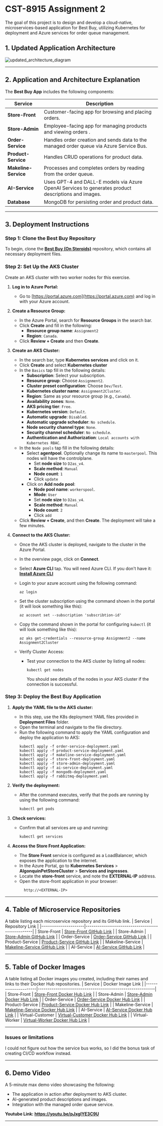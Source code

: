 # CST-8915 Assignment 2 
The goal of this project is to design and develop a cloud-native, microservices-based application for Best Buy, utilizing Kubernetes for deployment and Azure services for order queue management.

## **1. Updated Application Architecture**
![updated_architecture_diagram](./assets/updated_architecture_diagram.png)

---
## **2. Application and Architecture Explanation**
The **Best Buy App** includes the following components:  

| Service              | Description                                                                 |
|----------------------|-----------------------------------------------------------------------------|
| **Store-Front**      | Customer-facing app for browsing and placing orders.              |
| **Store-Admin**      | Employee-facing app for managing products and viewing orders .     |
| **Order-Service**    | Handles order creation and sends data to the managed order queue via Azure Service Bus.          | 
| **Product-Service**  | Handles CRUD operations for product data.                          |
| **Makeline-Service** | Processes and completes orders by reading from the order queue.       |
| **AI-Service**       | Uses GPT-4 and DALL-E models via Azure OpenAI Services to generates product descriptions and images.    |
| **Database**         | MongoDB for persisting order and product data.                            |

---
## **3. Deployment Instructions**

### Step 1: Clone the Best Buy Repository

To begin, clone the [**Best Buy (On Steroids)**](https://github.com/Yue0218/algonquin-pet-store-on-steroids-assignment2) repository, which contains all necessary deployment files.

### Step 2: Set Up the AKS Cluster
Create an AKS cluster with two worker nodes for this exercise.

1. **Log in to Azure Portal:**
   - Go to [https://portal.azure.com](https://portal.azure.com) and log in with your Azure account.

2. **Create a Resource Group:**
   - In the Azure Portal, search for **Resource Groups** in the search bar.
   - Click **Create** and fill in the following:
     - **Resource group name**: `Assignment2`
     - **Region**: `Canada`.
   - Click **Review + Create** and then **Create**.

3. **Create an AKS Cluster:**
   - In the search bar, type **Kubernetes services** and click on it.
   - Click **Create** and select **Kubernetes cluster**
   - In the `Basics` tap fill in the following details:
     - **Subscription**: Select your subscription.
     - **Resource group**: Choose `Assignment2`.
     - **Cluster preset configuration**: Choose `Dev/Test`.
     - **Kubernetes cluster name**: `Assignment2Cluster`.
     - **Region**: Same as your resource group (e.g., `Canada`).
     - **Availability zones**: `None`.
     - **AKS pricing tier**: `Free`.
     - **Kubernetes version**: `Default`.
     - **Automatic upgrade**: `Disabled`.
     - **Automatic upgrade scheduler**: `No schedule`.
     - **Node security channel type**: `None`.
     - **Security channel scheduler**: `No schedule`.
     - **Authentication and Authorization**: `Local accounts with Kubernetes RBAC`.
   - In the `Node pools` tap fill in the following details:
     - Select **agentpool**. Optionally change its name to `masterpool`. This nodes will have the controlplane.
        - Set **node size** to `D2as_v4`.
        - **Scale method**: `Manual`
        - **Node count**: `1`
        - Click `update`
     - Click on **Add node pool**:
        - **Node pool name**: `workerspool`.
        - **Mode**: `User` 
        - Set **node size** to `D2as_v4`.
        - **Scale method**: `Manual`
        - **Node count**: `2`
        - Click `add`
   - Click **Review + Create**, and then **Create**. The deployment will take a few minutes.

4. **Connect to the AKS Cluster:**
   - Once the AKS cluster is deployed, navigate to the cluster in the Azure Portal.
   - In the overview page, click on **Connect**. 
   - Select **Azure CLI** tap. You will need Azure CLI. If you don't have it: [**Install Azure CLI**](https://learn.microsoft.com/en-us/cli/azure/install-azure-cli?view=azure-cli-latest)
   - Login to your azure account using the following command:
      ```
      az login
      ```
   - Set the cluster subscription using the command shown in the portal (it will look something like this):
      ```
      az account set --subscription 'subscribtion-id'
      ```

   - Copy the command shown in the portal for configuring `kubectl` (it will look something like this):
     ```
     az aks get-credentials --resource-group Assignment2 --name Assignment2Cluster
     ```

   - Verify Cluster Access:
      - Test your connection to the AKS cluster by listing all nodes:
        ```
        kubectl get nodes
        ```
        You should see details of the nodes in your AKS cluster if the connection is successful.

### Step 3: Deploy the Best Buy Application

1. **Apply the YAML file to the AKS cluster:**
   - In this step, use the K8s deployment YAML files provided in **Deployment Files** folder.
   - Open the terminal and navigate to the file directory.
   - Run the following command to apply the YAML configuration and deploy the application to AKS:
      ```
      kubectl apply -f order-service-deployment.yaml
      kubectl apply -f product-service-deployment.yaml
      kubectl apply -f makeline-service-deployment.yaml
      kubectl apply -f store-front-deployment.yaml
      kubectl apply -f store-admin-deployment.yaml
      kubectl apply -f ai-service-deployment.yaml
      kubectl apply -f mongodb-deployment.yaml
      kubectl apply -f rabbitmq-deployment.yaml
      ```

2. **Verify the deployment:**
   - After the command executes, verify that the pods are running by using the following command:
     ```bash
     kubectl get pods
     ```

3. **Check services:**
   - Confirm that all services are up and running:
     ```bash
     kubectl get services
     ```

4. **Access the Store Front Application:**
   - The **Store Front** service is configured as a LoadBalancer, which exposes the application to the internet.
   - In the Azure Portal, go to **Kubernetes Services** > **AlgonquinPetStoreCluster** > **Services and ingresses**.
   - Locate the **store-front** service, and note the **EXTERNAL-IP** address.
   - Open the store-front application in your browser:
     ```
       http://<EXTERNAL-IP>
     ```
---

## 4. Table of Microservice Repositories
A table listing each microservice repository and its GitHub link.
| Service              | Repository Link                                   |
|----------------------|---------------------------------------------------|
| Store-Front          | [Store-Front GitHub Link](https://github.com/Yue0218/store-front-Assignment2)          |
| Store-Admin          | [Store-Admin GitHub Link](https://github.com/Yue0218/store-admin-Assignment2)          |
| Order-Service        | [Order-Service GitHub Link](https://github.com/Yue0218/order-service-Assignment2)        |
| Product-Service      | [Product-Service GitHub Link](https://github.com/Yue0218/product-service-Assignment2)      |
| Makeline-Service     | [Makeline-Service GitHub Link](https://github.com/Yue0218/makeline-service-Assignment2)     |
| AI-Service           | [AI-Service GitHub Link](https://github.com/Yue0218/ai-service-Assignment2)           |

---
## 5. Table of Docker Images
A table listing all Docker images you created, including their names and links to their Docker Hub repositories.
| Service             | Docker Image Link                                           |
|----------------------|------------------------------------------------------------|
| Store-Front          | [Store-Front Docker Hub Link](https://hub.docker.com/repository/docker/gaoyue218/store-front-assignment2/general)          |
| Store-Admin          | [Store-Admin Docker Hub Link](https://hub.docker.com/repository/docker/gaoyue218/store-admin-assignment2/general)          |
| Order-Service        | [Order-Service Docker Hub Link](https://hub.docker.com/repository/docker/gaoyue218/order-service-assignment2/general)        |
| Product-Service      | [Product-Service Docker Hub Link](https://hub.docker.com/repository/docker/gaoyue218/product-service-assignment2/general)      |
| Makeline-Service     | [Makeline-Service Docker Hub Link](https://hub.docker.com/repository/docker/gaoyue218/makeline-service-assignment2/general)     |
| AI-Service           | [AI-Service Docker Hub Link](https://hub.docker.com/repository/docker/gaoyue218/ai-service-assignment2/general)           |
| Virtual-Customer     | [Virtual-Customer Docker Hub Link](https://hub.docker.com/repository/docker/gaoyue218/virtual-customer-assignment2/general)     |
| Virtual-Worker       | [Virtual-Worker Docker Hub Link](https://hub.docker.com/repository/docker/gaoyue218/virtual-worker-assignment2/general)       |

---

### **Issues or limitations**

I could not figure out how the service bus works, so I did the bonus task of creating CI/CD workflow instead.

---
## **6. Demo Video**  
A 5-minute max demo video showcasing the following:  
- The application in action after deployment to AKS cluster.  
- AI-generated product descriptions and images.  
- Integration with the managed order queue service.  

**Youtube Link: https://youtu.be/pJxgIYE3C9U**

---
